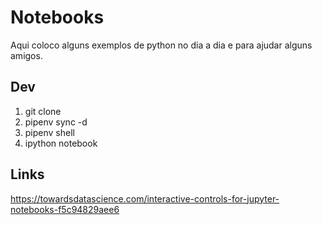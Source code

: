 # Notebooks

Aqui coloco alguns exemplos de python no dia a dia e para ajudar alguns amigos.

## Dev

1. git clone 
1. pipenv sync -d
1. pipenv shell
1. ipython notebook 

## Links

https://towardsdatascience.com/interactive-controls-for-jupyter-notebooks-f5c94829aee6